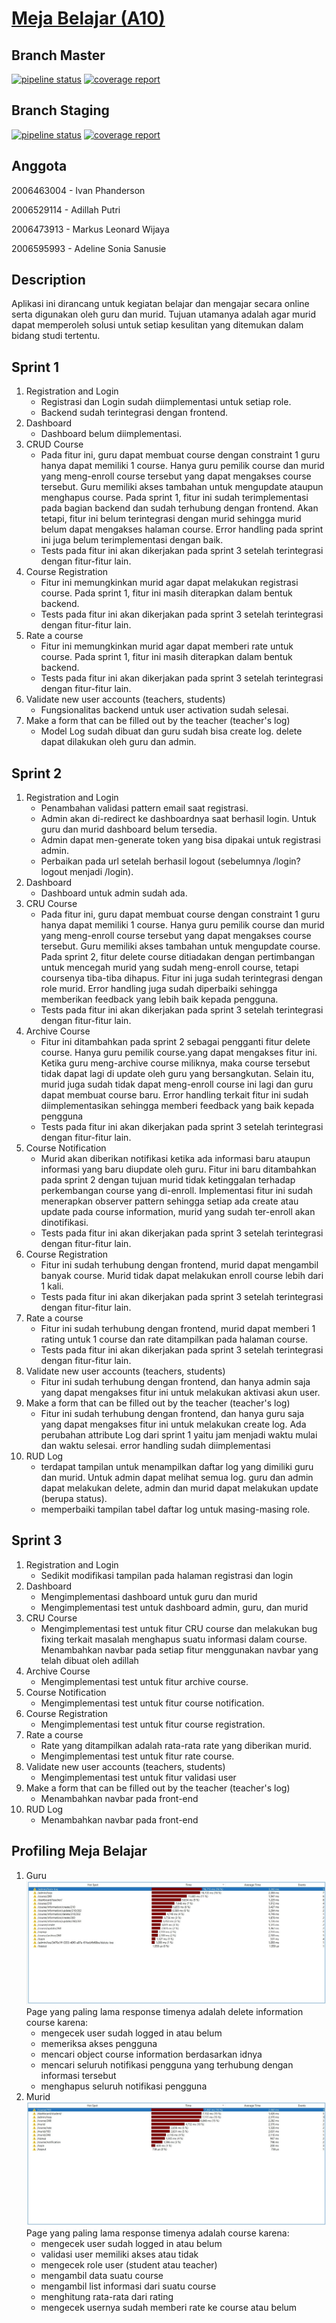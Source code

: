 # [Meja Belajar (A10)](https://mejabelajar.herokuapp.com/)

## Branch Master
[![pipeline status](https://gitlab.cs.ui.ac.id/AdvProg/reguler-2022/student/kelas-a/2006463004-Ivan-Phanderson/meja-belajar/meja-belajar/badges/master/pipeline.svg)](https://gitlab.cs.ui.ac.id/AdvProg/reguler-2022/student/kelas-a/2006463004-Ivan-Phanderson/meja-belajar/meja-belajar/-/commits/master)
[![coverage report](https://gitlab.cs.ui.ac.id/AdvProg/reguler-2022/student/kelas-a/2006463004-Ivan-Phanderson/meja-belajar/meja-belajar/badges/master/coverage.svg)](https://gitlab.cs.ui.ac.id/AdvProg/reguler-2022/student/kelas-a/2006463004-Ivan-Phanderson/meja-belajar/meja-belajar/-/commits/master)

## Branch Staging
[![pipeline status](https://gitlab.cs.ui.ac.id/AdvProg/reguler-2022/student/kelas-a/2006463004-Ivan-Phanderson/meja-belajar/meja-belajar/badges/staging/pipeline.svg)](https://gitlab.cs.ui.ac.id/AdvProg/reguler-2022/student/kelas-a/2006463004-Ivan-Phanderson/meja-belajar/meja-belajar/-/commits/staging)
[![coverage report](https://gitlab.cs.ui.ac.id/AdvProg/reguler-2022/student/kelas-a/2006463004-Ivan-Phanderson/meja-belajar/meja-belajar/badges/staging/coverage.svg)](https://gitlab.cs.ui.ac.id/AdvProg/reguler-2022/student/kelas-a/2006463004-Ivan-Phanderson/meja-belajar/meja-belajar/-/commits/staging)

## Anggota
2006463004 - Ivan Phanderson

2006529114 - Adillah Putri

2006473913 - Markus Leonard Wijaya

2006595993 - Adeline Sonia Sanusie


## Description
Aplikasi ini dirancang untuk kegiatan belajar dan mengajar secara online serta digunakan oleh guru dan murid. Tujuan utamanya adalah agar murid dapat memperoleh solusi untuk setiap kesulitan yang ditemukan dalam bidang studi tertentu.

## Sprint 1
1. Registration and Login
   - Registrasi dan Login sudah diimplementasi untuk setiap role.
   - Backend sudah terintegrasi dengan frontend.
2. Dashboard
   - Dashboard belum diimplementasi.
3. CRUD Course
   - Pada fitur ini, guru dapat membuat course dengan constraint 1 guru hanya dapat memiliki 1 course. Hanya guru pemilik course dan murid yang meng-enroll course tersebut yang dapat mengakses course tersebut. Guru memiliki akses tambahan untuk mengupdate ataupun menghapus course. Pada sprint 1, fitur ini sudah terimplementasi pada bagian backend dan sudah terhubung dengan frontend. Akan tetapi, fitur ini belum terintegrasi dengan murid sehingga murid belum dapat mengakses halaman course. Error handling pada sprint ini juga belum terimplementasi dengan baik.
   - Tests pada fitur ini akan dikerjakan pada sprint 3 setelah terintegrasi dengan fitur-fitur lain.
4. Course Registration
   - Fitur ini memungkinkan murid agar dapat melakukan registrasi course. Pada sprint 1, fitur ini masih diterapkan dalam bentuk backend.
   - Tests pada fitur ini akan dikerjakan pada sprint 3 setelah terintegrasi dengan fitur-fitur lain.
5. Rate a course
   - Fitur ini memungkinkan murid agar dapat memberi rate untuk course. Pada sprint 1, fitur ini masih diterapkan dalam bentuk backend.
   - Tests pada fitur ini akan dikerjakan pada sprint 3 setelah terintegrasi dengan fitur-fitur lain.
6. Validate new user accounts (teachers, students)
   - Fungsionalitas backend untuk user activation sudah selesai.
7. Make a form that can be filled out by the teacher (teacher's log)
   - Model Log sudah dibuat dan guru sudah bisa create log. delete dapat dilakukan oleh guru dan admin.

## Sprint 2
1. Registration and Login
   - Penambahan validasi pattern email saat registrasi.
   - Admin akan di-redirect ke dashboardnya saat berhasil login. Untuk guru dan murid dashboard belum tersedia.
   - Admin dapat men-generate token yang bisa dipakai untuk registrasi admin.
   - Perbaikan pada url setelah berhasil logout (sebelumnya /login?logout menjadi /login).
2. Dashboard
   -  Dashboard untuk admin sudah ada.
3. CRU Course
   - Pada fitur ini, guru dapat membuat course dengan constraint 1 guru hanya dapat memiliki 1 course. Hanya guru pemilik course dan murid yang meng-enroll course tersebut yang dapat mengakses course tersebut. Guru memiliki akses tambahan untuk mengupdate course. Pada sprint 2, fitur delete course ditiadakan dengan pertimbangan untuk mencegah murid yang sudah meng-enroll course, tetapi coursenya tiba-tiba dihapus. Fitur ini juga sudah terintegrasi dengan role murid. Error handling juga sudah diperbaiki sehingga memberikan feedback yang lebih baik kepada pengguna.
   - Tests pada fitur ini akan dikerjakan pada sprint 3 setelah terintegrasi dengan fitur-fitur lain.
4. Archive Course
   - Fitur ini ditambahkan pada sprint 2 sebagai pengganti fitur delete course. Hanya guru pemilik course.yang dapat mengakses fitur ini. Ketika guru meng-archive course miliknya, maka course tersebut tidak dapat lagi di update oleh guru yang bersangkutan. Selain itu, murid juga sudah tidak dapat meng-enroll course ini lagi dan guru dapat membuat course baru. Error handling terkait fitur ini sudah diimplementasikan sehingga memberi feedback yang baik kepada pengguna
   - Tests pada fitur ini akan dikerjakan pada sprint 3 setelah terintegrasi dengan fitur-fitur lain.
5. Course Notification
   - Murid akan diberikan notifikasi ketika ada informasi baru ataupun informasi yang baru diupdate oleh guru. Fitur ini baru ditambahkan pada sprint 2 dengan tujuan murid tidak ketinggalan terhadap perkembangan course yang di-enroll. Implementasi fitur ini sudah menerapkan observer pattern sehingga setiap ada create atau update pada course information, murid yang sudah ter-enroll akan dinotifikasi.
   - Tests pada fitur ini akan dikerjakan pada sprint 3 setelah terintegrasi dengan fitur-fitur lain.
6. Course Registration
   - Fitur ini sudah terhubung dengan frontend, murid dapat mengambil banyak course. Murid tidak dapat melakukan enroll course lebih dari 1 kali.
   - Tests pada fitur ini akan dikerjakan pada sprint 3 setelah terintegrasi dengan fitur-fitur lain.
7. Rate a course
   - Fitur ini sudah terhubung dengan frontend, murid dapat memberi 1 rating untuk 1 course dan rate ditampilkan pada halaman course.
   - Tests pada fitur ini akan dikerjakan pada sprint 3 setelah terintegrasi dengan fitur-fitur lain.
8. Validate new user accounts (teachers, students)
   - Fitur ini sudah terhubung dengan frontend, dan hanya admin saja yang dapat mengakses fitur ini untuk melakukan aktivasi akun user.
9. Make a form that can be filled out by the teacher (teacher's log)
   - Fitur ini sudah terhubung dengan frontend, dan hanya guru saja yang dapat mengakses fitur ini untuk melakukan create log. Ada perubahan attribute Log dari sprint 1 yaitu jam menjadi waktu mulai dan waktu selesai. error handling sudah diimplementasi
10. RUD Log
      - terdapat tampilan untuk menampilkan daftar log yang dimiliki guru dan murid. Untuk admin dapat melihat semua log. guru dan admin dapat melakukan delete, admin dan murid dapat melakukan update (berupa status).
      - memperbaiki tampilan tabel daftar log untuk masing-masing role.

## Sprint 3
1. Registration and Login
   - Sedikit modifikasi tampilan pada halaman registrasi dan login
2. Dashboard
   - Mengimplementasi dashboard untuk guru dan murid
   - Mengimplementasi test untuk dashboard admin, guru, dan murid
3. CRU Course
   - Mengimplementasi test untuk fitur CRU course dan melakukan bug fixing terkait masalah menghapus suatu informasi dalam course. Menambahkan navbar pada setiap fitur menggunakan navbar yang telah dibuat oleh adillah
4. Archive Course
   - Mengimplementasi test untuk fitur archive course.
5. Course Notification
   - Mengimplementasi test untuk fitur course notification.
6. Course Registration
   - Mengimplementasi test untuk fitur course registration.
7. Rate a course
   - Rate yang ditampilkan adalah rata-rata rate yang diberikan murid.
   - Mengimplementasi test untuk fitur rate course.
8. Validate new user accounts (teachers, students)
   - Mengimplementasi test untuk fitur validasi user
9. Make a form that can be filled out by the teacher (teacher's log)
   - Menambahkan navbar pada front-end
10. RUD Log
    - Menambahkan navbar pada front-end

## Profiling Meja Belajar
1. Guru
![](guru.jpg)
Page yang paling lama response timenya adalah delete information course karena:
   - mengecek user sudah logged in atau belum
   - memeriksa akses pengguna
   - mencari object course information berdasarkan idnya
   - mencari seluruh notifikasi pengguna yang terhubung dengan informasi tersebut
   - menghapus seluruh notifikasi pengguna
2. Murid
![](murid.jpeg)
Page yang paling lama response timenya adalah course karena:
   - mengecek user sudah logged in atau belum
   - validasi user memiliki akses atau tidak
   - mengecek role user (student atau teacher)
   - mengambil data suatu course
   - mengambil list informasi dari suatu course
   - menghitung rata-rata dari rating
   - mengecek usernya sudah memberi rate ke course atau belum